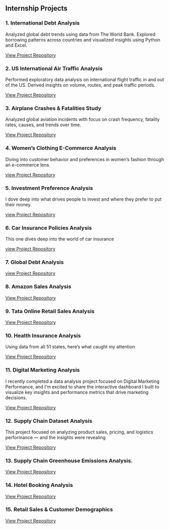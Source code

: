 ## Internship Projects

### 1. International Debt Analysis  
Analyzed global debt trends using data from The World Bank. 
Explored borrowing patterns across countries and visualized insights using Python and Excel.  

[View Project Repository](https://www.linkedin.com/posts/badmus-ibraheem-b7576635b_im-excited-to-present-my-first-live-analysis-activity-7327743691886936064-Ihym?utm_source=social_share_send&utm_medium=member_desktop_web&rcm=ACoAAFmimQkBYBgh5-xqpPIdw5INl85e3sQ6kAU)

### 2. US International Air Traffic Analysis  
Performed exploratory data analysis on international flight traffic in and out of the US. 
Derived insights on volume, routes, and peak traffic periods.

[View Project Repository](https://www.linkedin.com/posts/badmus-ibraheem-b7576635b_visual-insights-into-us-international-air-activity-7329156656699748352-li88?utm_source=social_share_send&utm_medium=member_desktop_web&rcm=ACoAAFmimQkBYBgh5-xqpPIdw5INl85e3sQ6kAU)

### 3. Airplane Crashes & Fatalities Study  
Analyzed global aviation incidents with focus on crash frequency, fatality rates, causes, and trends over time. 

[View Project Repository](https://www.linkedin.com/posts/badmus-ibraheem-b7576635b_visual-analysis-of-global-airplane-crashes-activity-7329156456312619009-38t1?utm_source=social_share_send&utm_medium=member_desktop_web&rcm=ACoAAFmimQkBYBgh5-xqpPIdw5INl85e3sQ6kAU)


### 4.  Women’s Clothing E-Commerce Analysis
Diving into customer behavior and preferences in women’s fashion through an e-commerce lens.

[view Project Repository](https://www.linkedin.com/posts/badmus-ibraheem-b7576635b_powerbi-powerquery-ecommerceanalytics-activity-7331757354889195521-gCjg?utm_source=social_share_send&utm_medium=member_desktop_web&rcm=ACoAAFmimQkBYBgh5-xqpPIdw5INl85e3sQ6kAU)

### 5. Investment Preference Analysis

I dove deep into what drives people to invest and where they prefer to put their money.

[view Project Repository](https://www.linkedin.com/posts/badmus-ibraheem-b7576635b_powerbi-powerquery-investmentanalysis-activity-7331756914491482112-zt90?utm_source=social_share_send&utm_medium=member_desktop_web&rcm=ACoAAFmimQkBYBgh5-xqpPIdw5INl85e3sQ6kAU)

### 6. Car Insurance Policies Analysis
This one dives deep into the world of car insurance

[view Project Repository](https://www.linkedin.com/posts/badmus-ibraheem-b7576635b_powerbi-powerquery-dataanalytics-activity-7331756152109559808-kTkd?utm_source=social_share_send&utm_medium=member_desktop_web&rcm=ACoAAFmimQkBYBgh5-xqpPIdw5INl85e3sQ6kAU)

### 7. Global Debt Analysis

[view Project Repository](https://www.linkedin.com/posts/badmus-ibraheem-b7576635b_im-excited-to-present-my-first-live-analysis-activity-7327743691886936064-Ihym?utm_source=social_share_send&utm_medium=member_desktop_web&rcm=ACoAAFmimQkBYBgh5-xqpPIdw5INl85e3sQ6kAU)

### 8. Amazon Sales Analysis

[View Project Repository](https://www.linkedin.com/posts/badmus-ibraheem-b7576635b_im-excited-to-share-my-projects-on-amazon-activity-7338597943123316736-pPue?utm_source=social_share_send&utm_medium=member_desktop_web&rcm=ACoAAFmimQkBYBgh5-xqpPIdw5INl85e3sQ6kAU)

### 9. Tata Online Retail Sales Analysis

[View Project Repository](https://www.linkedin.com/posts/badmus-ibraheem-b7576635b_im-excited-to-share-my-tata-online-retail-activity-7338599547469762561-Ez3E?utm_source=social_share_send&utm_medium=member_desktop_web&rcm=ACoAAFmimQkBYBgh5-xqpPIdw5INl85e3sQ6kAU)

### 10. Health Insurance Analysis
Using data from all 51 states, here’s what caught my attention

[View Project Repository](https://www.linkedin.com/posts/badmus-ibraheem-b7576635b_im-excited-to-share-my-9th-project-out-of-activity-7338600082042195970-PbT3?utm_source=social_share_send&utm_medium=member_desktop_web&rcm=ACoAAFmimQkBYBgh5-xqpPIdw5INl85e3sQ6kAU)

### 11. Digital Marketing Analysis
I recently completed a data analysis project focused on Digital Marketing Performance, and I’m excited to share the interactive dashboard I built to visualize key insights and performance metrics that drive marketing decisions.

[View Project Repository](https://www.linkedin.com/posts/badmus-ibraheem-b7576635b_unveiling-insights-from-my-digital-marketing-activity-7338600425610194946-SfJD?utm_source=social_share_send&utm_medium=member_desktop_web&rcm=ACoAAFmimQkBYBgh5-xqpPIdw5INl85e3sQ6kAU)

### 12. Supply Chain Dataset Analysis
This project focused on analyzing product sales, pricing, and logistics performance — and the insights were revealing

[View Project Repository](https://www.linkedin.com/posts/badmus-ibraheem-b7576635b_excited-to-share-my-11th-data-analysis-activity-7338606478821384193-wVsj?utm_source=social_share_send&utm_medium=member_desktop_web&rcm=ACoAAFmimQkBYBgh5-xqpPIdw5INl85e3sQ6kAU)

### 13. Supply Chain Greenhouse Emissions Analysis.

[View Project Repository](https://www.linkedin.com/posts/badmus-ibraheem-b7576635b_im-thrilled-to-share-one-of-the-key-projects-activity-7338967609268236288-q3Pq?utm_source=social_share_send&utm_medium=member_desktop_web&rcm=ACoAAFmimQkBYBgh5-xqpPIdw5INl85e3sQ6kAU)

### 14. Hotel Booking Analysis

[View Project Repository](https://www.linkedin.com/posts/badmus-ibraheem-b7576635b_im-excited-to-share-the-14th-project-activity-7338968810839863296--OkC?utm_source=social_share_send&utm_medium=member_desktop_web&rcm=ACoAAFmimQkBYBgh5-xqpPIdw5INl85e3sQ6kAU)

### 15. Retail Sales & Customer Demographics

[View Project Repository](https://www.linkedin.com/posts/badmus-ibraheem-b7576635b_im-excited-to-share-my-final-project-activity-7338972736188231680-x31n?utm_source=social_share_send&utm_medium=member_desktop_web&rcm=ACoAAFmimQkBYBgh5-xqpPIdw5INl85e3sQ6kAU)
